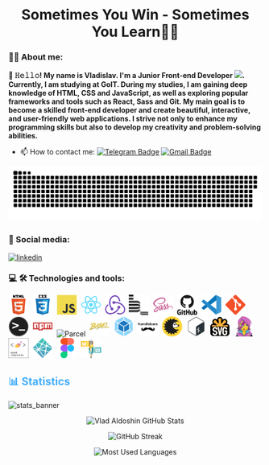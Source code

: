 <h1 align="center">Sometimes You Win - Sometimes You Learn🧑‍💻</h1>

### :man_technologist: About me:
<p style="font-weight: bold;">👋 𝙷𝚎𝚕𝚕𝚘! My name is Vladislav. I'm a Junior Front-end Developer <img src="https://media.giphy.com/media/WUlplcMpOCEmTGBtBW/giphy.gif" width="30px">. Currently, I am studying at GoIT. During my studies, I am gaining deep knowledge of HTML, CSS and JavaScript, as well as exploring popular frameworks and tools such as React, Sass and Git. My main goal is to become a skilled front-end developer and create beautiful, interactive, and user-friendly web applications. I strive not only to enhance my programming skills but also to develop my creativity and problem-solving abilities.</p>

- :mailbox: How to contact me: [![Telegram Badge](https://img.shields.io/badge/-Telegram-blue?style=flat&logo=Telegram&logoColor=white)](https://t.me/Владислав%20Алдошин) [![Gmail Badge](https://img.shields.io/badge/-Gmail-red?style=flat&logo=Gmail&logoColor=white)](mailto:aldoshinvladislav87@gmail.com)

<p align="center">
 <img width="600" src="assets/github-snake.svg" alt="snake"/>
</p>

### 🤝 Social media:
<div id="badges">
<a href="" target="_blank">
<img src="https://cdn-icons-png.flaticon.com/512/2504/2504799.png" width="40" height="40" alt="linkedin" />
</a>
</div>

### 💻 🛠 Technologies and tools:
<div>
  <img src="./assets/icons/html5-original.svg" title="HTML5" alt="HTML5" width="40" height="40"/>&nbsp;
  <img src="./assets/icons/css3-original.svg"  title="CSS3" alt="CSS3" width="40" height="40"/>&nbsp;
  <img src="./assets/icons/javascript-original.svg"  title="JS" alt="JS" width="40" height="40"/>&nbsp;
  <img src="./assets/icons/react-original.svg"  title="React" alt="React" width="40" height="40"/>&nbsp;
  <img src="./assets/icons/redux-original.svg"  title="Redux" alt="Redux" width="40" height="40"/>&nbsp;
  <img src="./assets/icons/bem-original.svg" title="Bem" alt="Bem" width="40" height="40"/>&nbsp;
  <img src="./assets/icons/sass-original.svg" title="Sass" alt="Sass" width="40" height="40"/>&nbsp;
  <img src="./assets/icons/github-original.svg" title="Github"  alt="Github" width="40"/>&nbsp;
  <img src="./assets/icons/vscode-original.svg" title="Visual Studio Code" alt="Visual Studio Code" width="40" height="40"/>&nbsp;
  <img src="./assets/icons/git-original.svg" title="Git" alt="Git" width="40" height="40"/>&nbsp;
  <img src="./assets/icons/terminal-original.png" title="Terminal" alt="Terminal" width="40" height="40"/>&nbsp;
  <img src="./assets/icons/npm-original.svg" title="Npm" alt="Npm" width="40" height="40"/>&nbsp;
  <img src="./assets/icons/parcel-original.avif" title="Parcel" alt="Parcel" width="40" height="40"/>&nbsp;
  <img src="./assets/icons/babel-original.svg" title="Babel" alt="Babel" width="40" height="40"/>&nbsp;
  <img src="./assets/icons/webpack-original.svg" title="Webpack" alt="Webpack" width="40" height="40"/>&nbsp;
  <img src="./assets/icons/handlebars-original.svg" title="Handlebars" alt="Handlebars" width="40" height="40"/>&nbsp;
  <img src="./assets/icons/browserslist-original.svg" title="Browserslist" alt="Browserslist" width="40" height="40"/>&nbsp;
  <img src="./assets/icons/bash-original.svg" title="Bash" alt="Bash" width="40" height="40"/>&nbsp;
  <img src="./assets/icons/svg-original.png" title="Svg" alt="Svg" width="40" height="40"/>&nbsp;
  <img src="./assets/icons/emotion-original.png" title="Emotion" alt="Emotion" width="40" height="40"/>&nbsp;
  <img src="./assets/icons/styled-components.png" title="Emotion" alt="Emotion" width="40" height="40"/>&nbsp;
  <img src="./assets/icons/netlify-original.svg" title="Netlify" alt="Netlify" width="40" height="40"/>&nbsp;
  <img src="./assets/icons/figma-original.svg" title="Figma" alt="Figma" width="40" height="40"/>&nbsp;
  <img src="./assets/icons/ui-ux.png" title="UI/UX" alt="UI/UX" width="40" height="40"/>&nbsp;
</div>

<!-- ### 💻 Passed courses:

| Курсы                                                           | Дата              |
| ----------------------------------------------------------------| :---------------: |
| GoIT/Старт в программировании                                   | 11/2022 - /       |



<!----------------------------------------- Statistics--------------------------------------------->

<h2 style="color: #44AEFB">📊 Statistics</h2>

![stats_banner](https://user-images.githubusercontent.com/78341798/194534778-d662496c-ae00-4e8d-ae9b-b90912054e7f.gif)

<!-- Begin Stats Cards -->
<div class="stats" align="center">

![Vlad Aldoshin GitHub Stats](https://github-readme-stats.vercel.app/api?username=VladAldoshin&hide=stars&count_private=true&show_icons=true&theme=algolia&border_radius=20)

![GitHub Streak](https://streak-stats.demolab.com?user=VladAldoshin&count_private=true&theme=algolia&border_radius=20)

<!-- compact programming languages layout -->
![Most Used Languages](https://github-readme-stats.vercel.app/api/top-langs/?username=VladAldoshin&layout=compact&show_icons=true&theme=algolia&border_radius=20)
</div>
<!--  End Stats Cards -->

